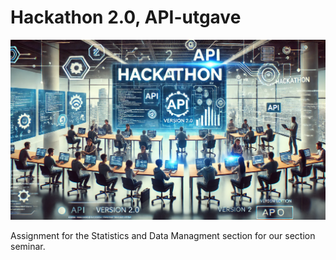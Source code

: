 
# Hackathon 2.0, API-utgave

![Front page](img/A_wide_illustration_1.png)

Assignment for the Statistics and Data Managment section for our section seminar.  
